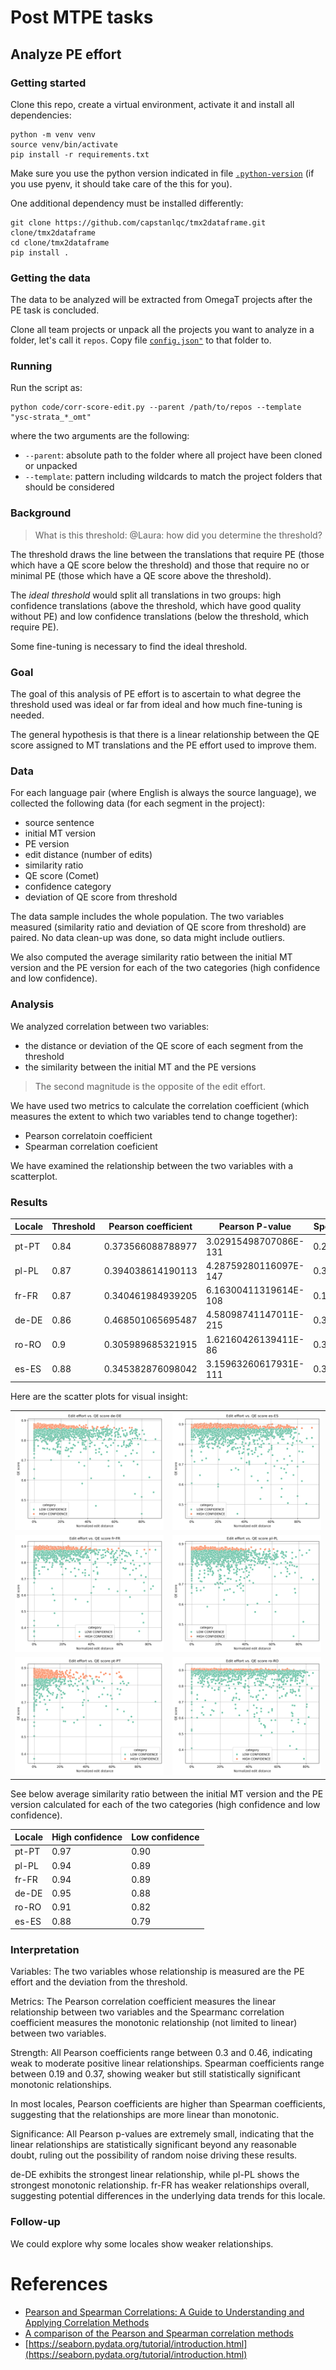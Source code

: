 # Post MTPE tasks

## Analyze PE effort

### Getting started

Clone this repo, create a virtual environment, activate it and install all dependencies:

``` 
python -m venv venv
source venv/bin/activate
pip install -r requirements.txt
```

Make sure you use the python version indicated in file [`.python-version`](.python-version) (if you use pyenv, it should take care of the this for you).

One additional dependency must be installed differently: 

```
git clone https://github.com/capstanlqc/tmx2dataframe.git clone/tmx2dataframe
cd clone/tmx2dataframe
pip install .
```

### Getting the data

The data to be analyzed will be extracted from OmegaT projects after the PE task is concluded.

Clone all team projects or unpack all the projects you want to analyze in a folder, let's call it `repos`. Copy file [`config.json"`](user/config.json) to that folder to.

### Running

Run the script as:

``` 
python code/corr-score-edit.py --parent /path/to/repos --template "ysc-strata_*_omt"
```

where the two arguments are the following: 

- `--parent`: absolute path to the folder where all project have been cloned or unpacked
- `--template`: pattern including wildcards to match the project folders that should be considered

### Background

> What is this threshold: @Laura: how did you determine the threshold? 

The threshold draws the line between the translations that require PE (those which have a QE score below the threshold) and those that require no or minimal PE (those which have a QE score above the threshold). 

The *ideal threshold* would split all translations in two groups: high confidence translations (above the threshold, which have good quality without PE) and low confidence translations (below the threshold, which require PE).

Some fine-tuning is necessary to find the ideal threshold. 

### Goal 

The goal of this analysis of PE effort is to ascertain to what degree the threshold used was ideal or far from ideal and how much fine-tuning is needed.

The general hypothesis is that there is a linear relationship between the QE score assigned to MT translations and the PE effort used to improve them.

### Data

For each language pair (where English is always the source language), we collected the following data (for each segment in the project):

- source sentence
- initial MT version
- PE version
- edit distance (number of edits)
- similarity ratio
- QE score (Comet)
- confidence category
- deviation of QE score from threshold

The data sample includes the whole population. The two variables measured (similarity ratio and deviation of QE score from threshold) are paired. No data clean-up was done, so data might include outliers. 

We also computed the average similarity ratio between the initial MT version and the PE version for each of the two categories (high confidence and low confidence).

### Analysis

We analyzed correlation between two variables: 

- the distance or deviation of the QE score of each segment from the threshold
- the similarity between the initial MT and the PE versions

> The second magnitude is the opposite of the edit effort.

We have used two metrics to calculate the correlation coefficient (which measures the extent to which two variables tend to change together):

- Pearson correlatoin coefficient
- Spearman correlation coeficient

We have examined the relationship between the two variables with a scatterplot.

### Results

| Locale | Threshold | Pearson coefficient | Pearson P-value | Spearman coefficient | Spearman P-value |
|----|----|----|----|----|----|
| pt-PT | 0.84      | 0.373566088788977 | 3.02915498707086E-131 | 0.270483131207319 | 2.73690796762657E-67  |
| pl-PL | 0.87      | 0.394038614190113 | 4.28759280116097E-147 | 0.372445306402085 | 2.0727032912648E-130  |
| fr-FR | 0.87      | 0.340461984939205 | 6.16300411319614E-108 | 0.194437929986979 | 5.27246757422632E-35  |
| de-DE | 0.86      | 0.468501065695487 | 4.58098741147011E-215 | 0.352645304844544 | 3.42173552600613E-116 |
| ro-RO | 0.9       | 0.305989685321915 | 1.62160426139411E-86  | 0.344508570234265 | 1.22620953749372E-110 |
| es-ES | 0.88      | 0.345382876098042 | 3.15963260617931E-111 | 0.339930141525419 | 1.38620442294041E-107 |

Here are the scatter plots for visual insight:

| | |
|---|---|
| ![](analysis/normalized-edit-distance/ned_vs_score_dev_de-DE.png) | ![](analysis/normalized-edit-distance/ned_vs_score_dev_es-ES.png) |
| ![](analysis/normalized-edit-distance/ned_vs_score_dev_fr-FR.png) | ![](analysis/normalized-edit-distance/ned_vs_score_dev_pl-PL.png) |
| ![](analysis/normalized-edit-distance/ned_vs_score_dev_pt-PT.png) | ![](analysis/normalized-edit-distance/ned_vs_score_dev_ro-RO.png) |

See below average similarity ratio between the initial MT version and the PE version calculated for each of the two categories (high confidence and low confidence).

| Locale | High confidence | Low confidence |
|-------|------|------|
| pt-PT | 0.97 | 0.90 |
| pl-PL | 0.94 | 0.89 |
| fr-FR | 0.94 | 0.89 |
| de-DE | 0.95 | 0.88 |
| ro-RO | 0.91 | 0.82 |
| es-ES | 0.88 | 0.79 |

### Interpretation

Variables: The two variables whose relationship is measured are the PE effort and the deviation from the threshold. 

Metrics: The Pearson correlation coefficient measures the linear relationship between two variables and the Spearmanc correlation coefficient measures the monotonic relationship (not limited to linear) between two variables.

Strength: All Pearson coefficients range between 0.3 and 0.46, indicating weak to moderate positive linear relationships. Spearman coefficients range between 0.19 and 0.37, showing weaker but still statistically significant monotonic relationships.

In most locales, Pearson coefficients are higher than Spearman coefficients, suggesting that the relationships are more linear than monotonic. 

Significance: All Pearson p-values are extremely small, indicating that the linear relationships are statistically significant beyond any reasonable doubt, ruling out the possibility of random noise driving these results.

de-DE exhibits the strongest linear relationship, while pl-PL shows the strongest monotonic relationship. fr-FR has weaker relationships overall, suggesting potential differences in the underlying data trends for this locale.

### Follow-up

We could explore why some locales show weaker relationships.

# References

- [Pearson and Spearman Correlations: A Guide to Understanding and Applying Correlation Methods](https://datascientest.com/en/pearson-and-spearman-correlations-a-guide-to-understanding-and-applying-correlation-methods)
- [A comparison of the Pearson and Spearman correlation methods](https://support.minitab.com/en-us/minitab/help-and-how-to/statistics/basic-statistics/supporting-topics/correlation-and-covariance/a-comparison-of-the-pearson-and-spearman-correlation-methods/)
- [https://seaborn.pydata.org/tutorial/introduction.html](https://seaborn.pydata.org/tutorial/introduction.html)